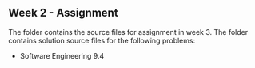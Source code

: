 ## Week 2 - Assignment

The folder contains the source files for assignment in week 3. The folder contains solution source files for the following problems:  
- Software Engineering 9.4
